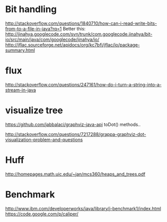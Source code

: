 

# Bit handling
http://stackoverflow.com/questions/1840710/how-can-i-read-write-bits-from-to-a-file-in-java?rq=1
Better this: http://jinahya.googlecode.com/svn/trunk/com.googlecode.jinahya/bit-io/src/main/java/com/googlecode/jinahya/io/
http://jflac.sourceforge.net/apidocs/org/kc7bfi/jflac/io/package-summary.html


# flux
http://stackoverflow.com/questions/247161/how-do-i-turn-a-string-into-a-stream-in-java



# visualize tree
https://github.com/jabbalaci/graphviz-java-api
toDot() methods..

http://stackoverflow.com/questions/7217288/grappa-graphviz-dot-visualization-problem-and-questions


# Huff
http://homepages.math.uic.edu/~jan/mcs360/heaps_and_trees.pdf

# Benchmark
http://www.ibm.com/developerworks/java/library/j-benchmark1/index.html
https://code.google.com/p/caliper/